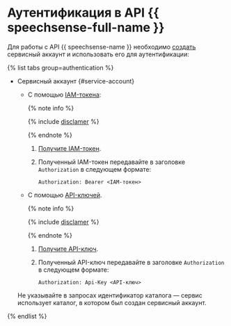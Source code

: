 # Аутентификация в API {{ speechsense-full-name }}

Для работы с API {{ speechsense-name }} необходимо [создать](../../iam/operations/sa/create.md) сервисный аккаунт и использовать его для аутентификации:

{% list tabs group=authentication %}

- Сервисный аккаунт {#service-account}

   * С помощью [IAM-токена](../../iam/concepts/authorization/iam-token.md):

      {% note info %}

      {% include [disclamer](../../_includes/iam/iam-token-note.md) %}

      {% endnote %} 

      1. [Получите IAM-токен](../../iam/operations/iam-token/create-for-sa.md).
      1. Полученный IAM-токен передавайте в заголовке `Authorization` в следующем формате:

          ```
          Authorization: Bearer <IAM-токен>
          ```
         
   * С помощью [API-ключей](../../iam/concepts/authorization/api-key).

      {% note info %}

      {% include [disclamer](../../_includes/iam/api-keys-disclaimer.md) %}

      {% endnote %}

      1. [Получите API-ключ](../../iam/operations/api-key/create.md).
      1. Полученный API-ключ передавайте в заголовке `Authorization` в следующем формате:

          ```
          Authorization: Api-Key <API-ключ>
          ```

   Не указывайте в запросах идентификатор каталога — сервис использует каталог, в котором был создан сервисный аккаунт.

{% endlist %}
